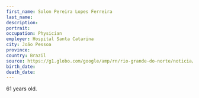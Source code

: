 ```yaml
---
first_name: Solon Pereira Lopes Ferreira
last_name: 
description: 
portrait: 
occupation: Physician
employer: Hospital Santa Catarina
city: João Pessoa
province: 
country: Brazil
source: https://g1.globo.com/google/amp/rn/rio-grande-do-norte/noticia/2020/05/07/colegas-fazem-homenagem-em-hospital-de-natal-a-medico-morto-por-covid-19-veja-video.ghtml
birth_date: 
death_date: 
---
```


61 years old.